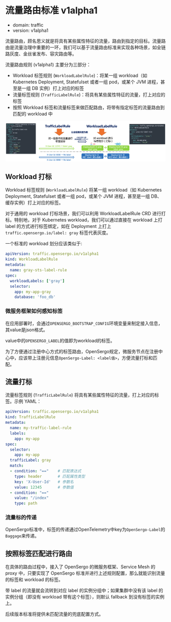 # 流量路由标准 v1alpha1

* domain: traffic
* version: v1alpha1

流量路由，顾名思义就是将具有某些属性特征的流量，路由到指定的目标。流量路由是流量治理中重要的一环，我们可以基于流量路由标准来实现各种场景，如全链路灰度、金丝雀发布、容灾路由等。

流量路由规则 (v1alpha1) 主要分为三部分：

* Workload 标签规则 (`WorkloadLabelRule`)：将某一组 workload（如 Kubernetes Deployment, Statefulset 或者一组 pod，或某个 JVM 进程，甚至是一组 DB 实例）打上对应的标签
* 流量标签规则 (`TrafficLabelRule`)：将具有某些属性特征的流量，打上对应的标签
* 按照 Workload 标签和流量标签来做匹配路由，将带有指定标签的流量路由到匹配的 workload 中

![image](./images/traffic.png)

## Workload 打标

Workload 标签规则 (`WorkloadLabelRule`) 将某一组 workload（如 Kubernetes Deployment, Statefulset 或者一组 pod，或某个 JVM 进程，甚至是一组 DB、缓存实例）打上对应的标签。

对于通用的 workload 打标场景，我们可以利用 WorkloadLabelRule CRD 进行打标。特别地，对于 Kubernetes workload，我们可以通过直接在 workload 上打 label 的方式进行标签绑定，如在 Deployment 上打上 `traffic.opensergo.io/label: gray` 标签代表灰度。

一个标准的 workload 划分应该类似于:

```yaml
apiVersion: traffic.opensergo.io/v1alpha1
kind: WorkloadLabelRule
metadata:
  name: gray-sts-label-rule
spec:
  workloadLabels: ['gray']
  selector:
    app: my-app-gray
    database: 'foo_db'
```

### 微服务框架如何感知标签

在应用部署时，会通过`OPENSERGO_BOOTSTRAP_CONFIG`环境变量来制定接入信息，其value是json格式。

value中的`OPENSERGO_LABEL`的值即为workload的标签。

为了方便通过注册中心方式的标签路由，OpenSergo规定，微服务节点在注册中心中，应该带上注册元信息`OpenSergo-Label: <label值>`，方便流量打标和匹配。

## 流量打标

流量标签规则 (`TrafficLabelRule`) 将具有某些属性特征的流量，打上对应的标签。示例 YAML：

```yaml
apiVersion: traffic.opensergo.io/v1alpha1
kind: TrafficLabelRule
metadata:
  name: my-traffic-label-rule
  labels:
    app: my-app
spec:
  selector:
    app: my-app
  trafficLabel: gray
  match:
  - condition: "=="    # 匹配表达式
    type: header       # 匹配属性类型
    key: 'X-User-Id'   # 参数名
    value: 12345       # 参数值
  - condition: "=="
    value: "/index"
    type: path
```

### 流量标的传递

OpenSergo标准中，标签的传递通过OpenTelemetry中key为`OpenSergo-Label`的`Baggage`来传递。

## 按照标签匹配进行路由

在具体的路由过程中，接入了 OpenSergo 的微服务框架、Service Mesh 的 proxy 中，只要实现了 OpenSergo 标准并进行上述规则配置，那么就能识别流量的标签和 workload 的标签。

带 label 的流量就会流转到对应 label 的实例分组中；如果集群中没有该 label 的实例分组（即没有 workload 带有这个标签），则默认 fallback 到没有标签的实例上。

后续版本标准将提供未匹配流量的兜底配置方式。
